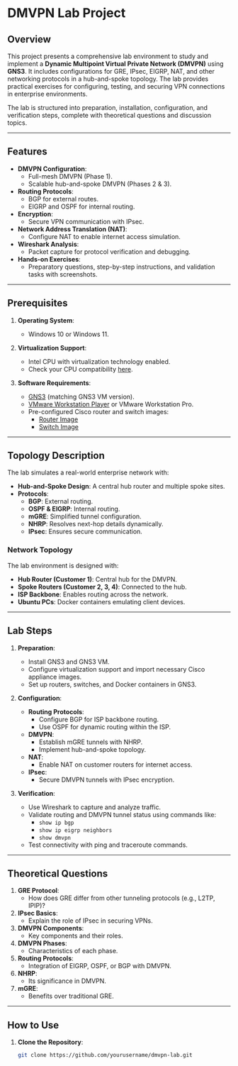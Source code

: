 # DMVPN Lab Project

## Overview

This project presents a comprehensive lab environment to study and implement a **Dynamic Multipoint Virtual Private Network (DMVPN)** using **GNS3**. It includes configurations for GRE, IPsec, EIGRP, NAT, and other networking protocols in a hub-and-spoke topology. The lab provides practical exercises for configuring, testing, and securing VPN connections in enterprise environments.

The lab is structured into preparation, installation, configuration, and verification steps, complete with theoretical questions and discussion topics.

---

## Features

- **DMVPN Configuration**:
  - Full-mesh DMVPN (Phase 1).
  - Scalable hub-and-spoke DMVPN (Phases 2 & 3).
- **Routing Protocols**:
  - BGP for external routes.
  - EIGRP and OSPF for internal routing.
- **Encryption**:
  - Secure VPN communication with IPsec.
- **Network Address Translation (NAT)**:
  - Configure NAT to enable internet access simulation.
- **Wireshark Analysis**:
  - Packet capture for protocol verification and debugging.
- **Hands-on Exercises**:
  - Preparatory questions, step-by-step instructions, and validation tasks with screenshots.

---

## Prerequisites

1. **Operating System**:
   - Windows 10 or Windows 11.

2. **Virtualization Support**:
   - Intel CPU with virtualization technology enabled.
   - Check your CPU compatibility [here](https://www.intel.com/content/www/us/en/support/articles/000005486/processors.html).

3. **Software Requirements**:
   - [GNS3](https://gns3.com/software/download-vm) (matching GNS3 VM version).
   - [VMware Workstation Player](https://www.vmware.com/products/workstation-player/workstation-player-evaluation.html) or VMware Workstation Pro.
   - Pre-configured Cisco router and switch images:
     - [Router Image](https://upw.io/4zu/vios-adventerprisek9-m.vmdk.SPA.156-2.T.qcow2)
     - [Switch Image](https://upw.io/75f/vios_l2-adventerprisek9-m.SSA.high_iron_20180619.qcow2)

---

## Topology Description

The lab simulates a real-world enterprise network with:
- **Hub-and-Spoke Design**: A central hub router and multiple spoke sites.
- **Protocols**:
  - **BGP**: External routing.
  - **OSPF & EIGRP**: Internal routing.
  - **mGRE**: Simplified tunnel configuration.
  - **NHRP**: Resolves next-hop details dynamically.
  - **IPsec**: Ensures secure communication.

### Network Topology
The lab environment is designed with:
- **Hub Router (Customer 1)**: Central hub for the DMVPN.
- **Spoke Routers (Customer 2, 3, 4)**: Connected to the hub.
- **ISP Backbone**: Enables routing across the network.
- **Ubuntu PCs**: Docker containers emulating client devices.

---

## Lab Steps

1. **Preparation**:
   - Install GNS3 and GNS3 VM.
   - Configure virtualization support and import necessary Cisco appliance images.
   - Set up routers, switches, and Docker containers in GNS3.

2. **Configuration**:
   - **Routing Protocols**:
     - Configure BGP for ISP backbone routing.
     - Use OSPF for dynamic routing within the ISP.
   - **DMVPN**:
     - Establish mGRE tunnels with NHRP.
     - Implement hub-and-spoke topology.
   - **NAT**:
     - Enable NAT on customer routers for internet access.
   - **IPsec**:
     - Secure DMVPN tunnels with IPsec encryption.

3. **Verification**:
   - Use Wireshark to capture and analyze traffic.
   - Validate routing and DMVPN tunnel status using commands like:
     - `show ip bgp`
     - `show ip eigrp neighbors`
     - `show dmvpn`
   - Test connectivity with ping and traceroute commands.

---

## Theoretical Questions

1. **GRE Protocol**:
   - How does GRE differ from other tunneling protocols (e.g., L2TP, IPIP)?
2. **IPsec Basics**:
   - Explain the role of IPsec in securing VPNs.
3. **DMVPN Components**:
   - Key components and their roles.
4. **DMVPN Phases**:
   - Characteristics of each phase.
5. **Routing Protocols**:
   - Integration of EIGRP, OSPF, or BGP with DMVPN.
6. **NHRP**:
   - Its significance in DMVPN.
7. **mGRE**:
   - Benefits over traditional GRE.

---

## How to Use

1. **Clone the Repository**:
   ```bash
   git clone https://github.com/yourusername/dmvpn-lab.git

